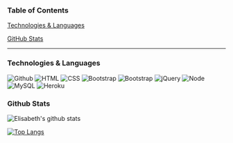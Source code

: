 ### Table of Contents

[Technologies & Languages](#tech-lang)

[GitHub Stats](#git-stats)

----

<a name="tech-lang"></a>

### Technologies & Languages

![Github](https://img.shields.io/badge/Stack-GitHub-informational?style=flat&logo=GitHub&logoColor=white&color=orange)
![HTML](https://img.shields.io/badge/Code-HTML-informational?style=flat&logo=html5&logoColor=white&color=orange)
![CSS](https://img.shields.io/badge/Code-CSS-informational?style=flat&logo=css3&logoColor=white&color=orange)
![Bootstrap](https://img.shields.io/badge/Stack-Bootstrap-informational?style=flat&logo=bootstrap&logoColor=white&color=orange)
![Bootstrap](https://img.shields.io/badge/Stack-Bootstrap-informational?style=flat&logo=bootstrap&logoColor=white&color=orange)
![jQuery](https://img.shields.io/badge/Code-jQuery-informational?style=flat&logo=jquery&logoColor=white&color=orange)
![Node](https://img.shields.io/badge/CLI-Node.js-informational?style=flat&logo=node.js&logoColor=white&color=orange)
![MySQL](https://img.shields.io/badge/Database-MySQL-informational?style=flat&logo=mysql&logoColor=white&color=orange)
![Heroku](https://img.shields.io/badge/Stack-Heroku-informational?style=flat&logo=Heroku&logoColor=white&color=orange)

<a name="git-stats"></a>

### Github Stats

![Elisabeth's github stats](https://github-readme-stats.vercel.app/api?username=eaclumpkens&show_icons=true)

[![Top Langs](https://github-readme-stats.vercel.app/api/top-langs/?username=eaclumpkens)](https://github.com/anuraghazra/github-readme-stats)

